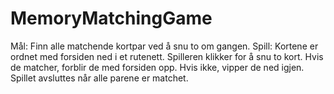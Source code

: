 # MemoryMatchingGame
Mål: Finn alle matchende kortpar ved å snu to om gangen.
Spill: Kortene er ordnet med forsiden ned i et rutenett. Spilleren klikker for å snu to kort. Hvis de matcher, forblir de med forsiden opp. Hvis ikke, vipper de ned igjen.
 Spillet avsluttes når alle parene er matchet.

